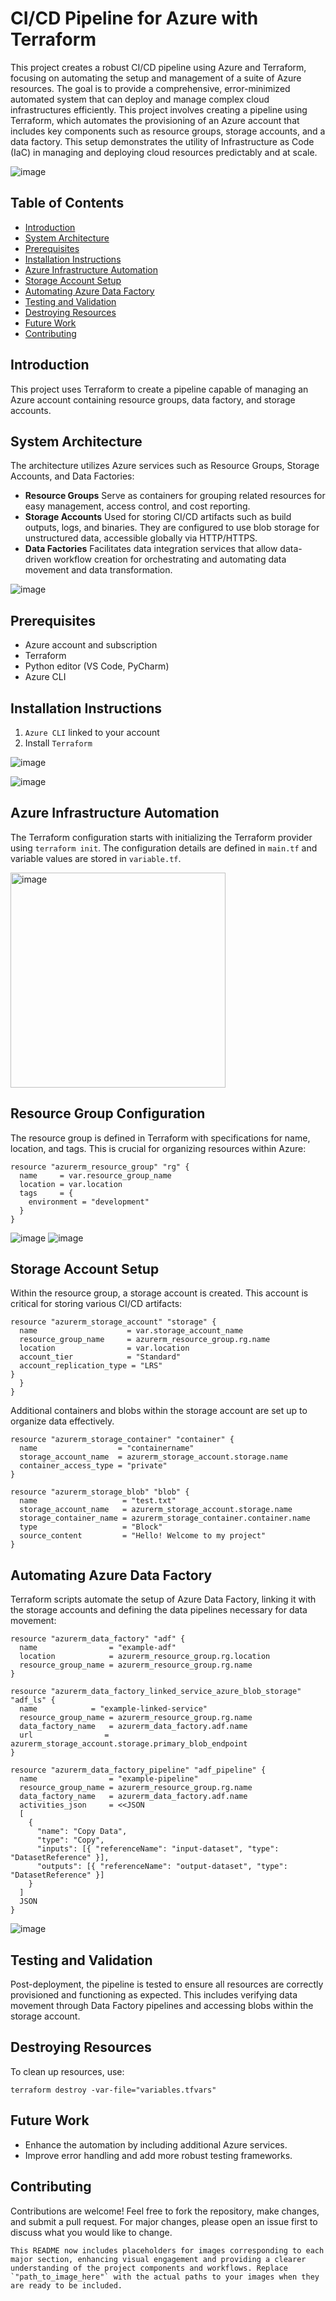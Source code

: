 # CI/CD Pipeline for Azure with Terraform

This project creates a robust CI/CD pipeline using Azure and Terraform, focusing on automating the setup and management of a suite of Azure resources. The goal is to provide a comprehensive, error-minimized automated system that can deploy and manage complex cloud infrastructures efficiently. This project involves creating a pipeline using Terraform, which automates the provisioning of an Azure account that includes key components such as resource groups, storage accounts, and a data factory. This setup demonstrates the utility of Infrastructure as Code (IaC) in managing and deploying cloud resources predictably and at scale.

![image](https://github.com/anvithalolla/Azure-CI-CD-Pipeline/assets/55392153/be0fcf6c-2138-4fe5-9467-aa26d423a6b2)

## Table of Contents

- [Introduction](#introduction)
- [System Architecture](#system-architecture)
- [Prerequisites](#prerequisites)
- [Installation Instructions](#installation-instructions)
- [Azure Infrastructure Automation](#azure-infrastructure-automation)
- [Storage Account Setup](#storage-account-setup)
- [Automating Azure Data Factory](#automating-azure-data-factory)
- [Testing and Validation](#testing-and-validation)
- [Destroying Resources](#destroying-resources)
- [Future Work](#future-work)
- [Contributing](#contributing)

## Introduction

This project uses Terraform to create a pipeline capable of managing an Azure account containing resource groups, data factory, and storage accounts.


## System Architecture

The architecture utilizes Azure services such as Resource Groups, Storage Accounts, and Data Factories:
- **Resource Groups** Serve as containers for grouping related resources for easy management, access control, and cost reporting.
- **Storage Accounts** Used for storing CI/CD artifacts such as build outputs, logs, and binaries. They are configured to use blob storage for unstructured data, accessible globally via HTTP/HTTPS.
- **Data Factories** Facilitates data integration services that allow data-driven workflow creation for orchestrating and automating data movement and data transformation.

![image](https://github.com/anvithalolla/Azure-CI-CD-Pipeline/assets/55392153/e298868f-2f44-4fcf-903a-568178a7f70e)

## Prerequisites

- Azure account and subscription
- Terraform 
- Python editor (VS Code, PyCharm)
- Azure CLI

## Installation Instructions

1. `Azure CLI` linked to your account
2. Install `Terraform` 

![image](https://github.com/anvithalolla/Azure-CI-CD-Pipeline/assets/55392153/418b554b-6267-452e-bb3d-00446050505d)

![image](https://github.com/anvithalolla/Azure-CI-CD-Pipeline/assets/55392153/78172a02-3026-4871-a2e5-bb148b84dab0)


## Azure Infrastructure Automation

The Terraform configuration starts with initializing the Terraform provider using `terraform init`. The configuration details are defined in `main.tf` and variable values are stored in `variable.tf`.


<img width="344" alt="image" src="https://github.com/anvithalolla/Azure-CI-CD-Pipeline/assets/55392153/f6952fdb-7708-4ff4-bfe3-10a7b16639bb">


## Resource Group Configuration
The resource group is defined in Terraform with specifications for name, location, and tags. This is crucial for organizing resources within Azure:

```hcl
resource "azurerm_resource_group" "rg" {
  name     = var.resource_group_name
  location = var.location
  tags     = {
    environment = "development"
  }
}
```

![image](https://github.com/anvithalolla/Azure-CI-CD-Pipeline/assets/55392153/9e402c3c-c07b-4a37-8f22-a72a234fe3bd)
![image](https://github.com/anvithalolla/Azure-CI-CD-Pipeline/assets/55392153/7ef74362-759d-4005-bd68-7a6e2f8ed7c9)



## Storage Account Setup

Within the resource group, a storage account is created. This account is critical for storing various CI/CD artifacts:

```hcl
resource "azurerm_storage_account" "storage" {
  name                    = var.storage_account_name
  resource_group_name     = azurerm_resource_group.rg.name
  location                = var.location
  account_tier            = "Standard"
  account_replication_type = "LRS"
}
  }
}
```
Additional containers and blobs within the storage account are set up to organize data effectively.

```hcl
resource "azurerm_storage_container" "container" {
  name                  = "containername"
  storage_account_name  = azurerm_storage_account.storage.name
  container_access_type = "private"
}

resource "azurerm_storage_blob" "blob" {
  name                   = "test.txt"
  storage_account_name   = azurerm_storage_account.storage.name
  storage_container_name = azurerm_storage_container.container.name
  type                   = "Block"
  source_content         = "Hello! Welcome to my project"
}
```



## Automating Azure Data Factory
Terraform scripts automate the setup of Azure Data Factory, linking it with the storage accounts and defining the data pipelines necessary for data movement:

```hcl
resource "azurerm_data_factory" "adf" {
  name                = "example-adf"
  location            = azurerm_resource_group.rg.location
  resource_group_name = azurerm_resource_group.rg.name
}

resource "azurerm_data_factory_linked_service_azure_blob_storage" "adf_ls" {
  name            = "example-linked-service"
  resource_group_name = azurerm_resource_group.rg.name
  data_factory_name   = azurerm_data_factory.adf.name
  url                = azurerm_storage_account.storage.primary_blob_endpoint
}

resource "azurerm_data_factory_pipeline" "adf_pipeline" {
  name                = "example-pipeline"
  resource_group_name = azurerm_resource_group.rg.name
  data_factory_name   = azurerm_data_factory.adf.name
  activities_json     = <<JSON
  [
    {
      "name": "Copy Data",
      "type": "Copy",
      "inputs": [{ "referenceName": "input-dataset", "type": "DatasetReference" }],
      "outputs": [{ "referenceName": "output-dataset", "type": "DatasetReference" }]
    }
  ]
  JSON
}
```

![image](https://github.com/anvithalolla/Azure-CI-CD-Pipeline/assets/55392153/a296c326-a8bf-4841-99c6-2cc34890afd6)


## Testing and Validation
Post-deployment, the pipeline is tested to ensure all resources are correctly provisioned and functioning as expected. This includes verifying data movement through Data Factory pipelines and accessing blobs within the storage account.

## Destroying Resources
To clean up resources, use:

```hcl
terraform destroy -var-file="variables.tfvars"
```

## Future Work
- Enhance the automation by including additional Azure services.
- Improve error handling and add more robust testing frameworks.

## Contributing
Contributions are welcome! Feel free to fork the repository, make changes, and submit a pull request. For major changes, please open an issue first to discuss what you would like to change.

```
This README now includes placeholders for images corresponding to each major section, enhancing visual engagement and providing a clearer understanding of the project components and workflows. Replace `"path_to_image_here"` with the actual paths to your images when they are ready to be included.
```


